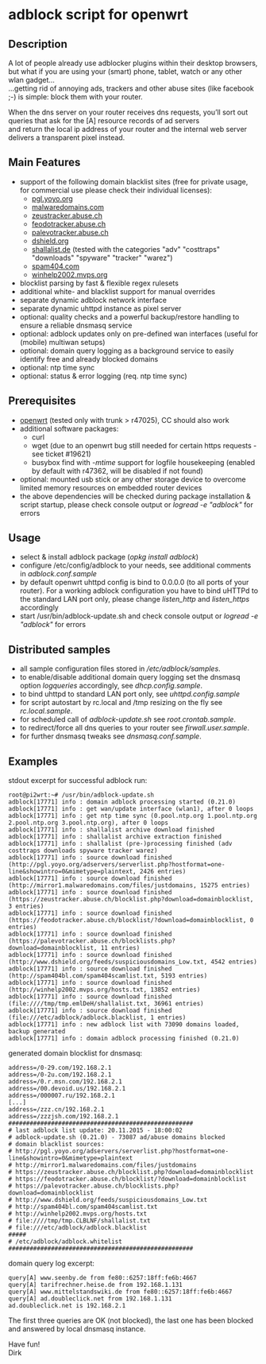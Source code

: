 # adblock script for openwrt

## Description
A lot of people already use adblocker plugins within their desktop browsers,  
but what if you are using your (smart) phone, tablet, watch or any other wlan gadget...  
...getting rid of annoying ads, trackers and other abuse sites (like facebook ;-) is simple: block them with your router.  

When the dns server on your router receives dns requests, you’ll sort out queries that ask for the [A] resource records of ad servers  
and return the local ip address of your router and the internal web server delivers a transparent pixel instead.

## Main Features
* support of the following domain blacklist sites (free for private usage, for commercial use please check their individual licenses):
    * [pgl.yoyo.org](http://pgl.yoyo.org/adservers)
    * [malwaredomains.com](http://malwaredomains.com)
    * [zeustracker.abuse.ch](https://zeustracker.abuse.ch)
    * [feodotracker.abuse.ch](https://feodotracker.abuse.ch)
    * [palevotracker.abuse.ch](https://palevotracker.abuse.ch)
    * [dshield.org](http://dshield.org)
    * [shallalist.de](http://www.shallalist.de) (tested with the categories "adv" "costtraps" "downloads" "spyware" "tracker" "warez")
    * [spam404.com](http://www.spam404.com)
    * [winhelp2002.mvps.org](http://winhelp2002.mvps.org)
* blocklist parsing by fast & flexible regex rulesets
* additional white- and blacklist support for manual overrides
* separate dynamic adblock network interface
* separate dynamic uhttpd instance as pixel server
* optional: quality checks and a powerful backup/restore handling to ensure a reliable dnsmasq service
* optional: adblock updates only on pre-defined wan interfaces (useful for (mobile) multiwan setups)
* optional: domain query logging as a background service to easily identify free and already blocked domains
* optional: ntp time sync
* optional: status & error logging (req. ntp time sync)

## Prerequisites
* [openwrt](https://openwrt.org) (tested only with trunk > r47025), CC should also work
* additional software packages:
    * curl
    * wget (due to an openwrt bug still needed for certain https requests - see ticket #19621)
    * busybox find with *-mtime* support for logfile housekeeping (enabled by default with r47362, will be disabled if not found)
* optional: mounted usb stick or any other storage device to overcome limited memory resources on embedded router devices
* the above dependencies will be checked during package installation & script startup, please check console output or *logread -e "adblock"* for errors

## Usage
* select & install adblock package (*opkg install adblock*)
* configure /etc/config/adblock to your needs, see additional comments in *adblock.conf.sample*
* by default openwrt uhttpd config is bind to 0.0.0.0 (to all ports of your router). For a working adblock configuration you have to bind uHTTPd to the standard LAN port only, please change *listen_http* and *listen_https* accordingly
* start /usr/bin/adblock-update.sh and check console output or *logread -e "adblock"* for errors

## Distributed samples
* all sample configuration files stored in */etc/adblock/samples*.
* to enable/disable additional domain query logging set the dnsmasq option *logqueries* accordingly, see *dhcp.config.sample*.
* to bind uhttpd to standard LAN port only, see *uhttpd.config.sample*
* for script autostart by rc.local and /tmp resizing on the fly see *rc.local.sample*.
* for scheduled call of *adblock-update.sh* see *root.crontab.sample*.
* to redirect/force all dns queries to your router see *firwall.user.sample*.
* for further dnsmasq tweaks see *dnsmasq.conf.sample*.

## Examples

  stdout excerpt for successful adblock run:  
    
    root@pi2wrt:~# /usr/bin/adblock-update.sh  
    adblock[17771] info : domain adblock processing started (0.21.0)  
    adblock[17771] info : get wan/update interface (wlan1), after 0 loops  
    adblock[17771] info : get ntp time sync (0.pool.ntp.org 1.pool.ntp.org 2.pool.ntp.org 3.pool.ntp.org), after 0 loops  
    adblock[17771] info : shallalist archive download finished  
    adblock[17771] info : shallalist archive extraction finished  
    adblock[17771] info : shallalist (pre-)processing finished (adv costtraps downloads spyware tracker warez)  
    adblock[17771] info : source download finished (http://pgl.yoyo.org/adservers/serverlist.php?hostformat=one-line&showintro=0&mimetype=plaintext, 2426 entries)  
    adblock[17771] info : source download finished (http://mirror1.malwaredomains.com/files/justdomains, 15275 entries)  
    adblock[17771] info : source download finished (https://zeustracker.abuse.ch/blocklist.php?download=domainblocklist, 3 entries)  
    adblock[17771] info : source download finished (https://feodotracker.abuse.ch/blocklist/?download=domainblocklist, 0 entries)  
    adblock[17771] info : source download finished (https://palevotracker.abuse.ch/blocklists.php?download=domainblocklist, 11 entries)  
    adblock[17771] info : source download finished (http://www.dshield.org/feeds/suspiciousdomains_Low.txt, 4542 entries)  
    adblock[17771] info : source download finished (http://spam404bl.com/spam404scamlist.txt, 5193 entries)  
    adblock[17771] info : source download finished (http://winhelp2002.mvps.org/hosts.txt, 13852 entries)  
    adblock[17771] info : source download finished (file:////tmp/tmp.emlDeH/shallalist.txt, 36961 entries)  
    adblock[17771] info : source download finished (file:///etc/adblock/adblock.blacklist, 1 entries)  
    adblock[17771] info : new adblock list with 73090 domains loaded, backup generated  
    adblock[17771] info : domain adblock processing finished (0.21.0)  
    

  generated domain blocklist for dnsmasq:  
    
    address=/0-29.com/192.168.2.1  
    address=/0-2u.com/192.168.2.1  
    address=/0.r.msn.com/192.168.2.1  
    address=/00.devoid.us/192.168.2.1  
    address=/000007.ru/192.168.2.1  
    [...]  
    address=/zzz.cn/192.168.2.1  
    address=/zzzjsh.com/192.168.2.1  
    ####################################################  
    # last adblock list update: 20.11.2015 - 18:00:02  
    # adblock-update.sh (0.21.0) - 73087 ad/abuse domains blocked  
    # domain blacklist sources:  
    # http://pgl.yoyo.org/adservers/serverlist.php?hostformat=one-line&showintro=0&mimetype=plaintext  
    # http://mirror1.malwaredomains.com/files/justdomains  
    # https://zeustracker.abuse.ch/blocklist.php?download=domainblocklist  
    # https://feodotracker.abuse.ch/blocklist/?download=domainblocklist  
    # https://palevotracker.abuse.ch/blocklists.php?download=domainblocklist  
    # http://www.dshield.org/feeds/suspiciousdomains_Low.txt  
    # http://spam404bl.com/spam404scamlist.txt  
    # http://winhelp2002.mvps.org/hosts.txt  
    # file:////tmp/tmp.CLBLNF/shallalist.txt  
    # file:///etc/adblock/adblock.blacklist  
    #####  
    # /etc/adblock/adblock.whitelist  
    ####################################################  
    

  domain query log excerpt:  
    
    query[A] www.seenby.de from fe80::6257:18ff:fe6b:4667  
    query[A] tarifrechner.heise.de from 192.168.1.131  
    query[A] www.mittelstandswiki.de from fe80::6257:18ff:fe6b:4667  
    query[A] ad.doubleclick.net from 192.168.1.131  
    ad.doubleclick.net is 192.168.2.1  
    

The first three queries are OK (not blocked), the last one has been blocked and answered by local dnsmasq instance.

Have fun!  
Dirk  

